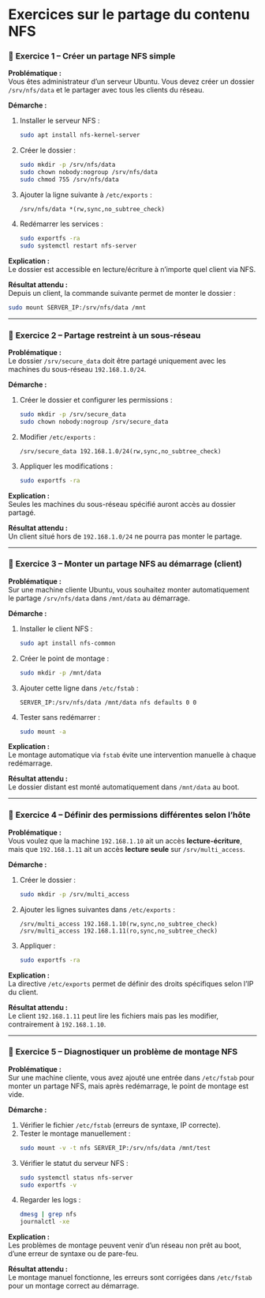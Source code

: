 # Exercices sur le partage du contenu NFS

### 🔹 **Exercice 1 – Créer un partage NFS simple**

**Problématique :**  
Vous êtes administrateur d’un serveur Ubuntu. Vous devez créer un dossier `/srv/nfs/data` et le partager avec tous les clients du réseau.

**Démarche :**  
1. Installer le serveur NFS :
   ```bash
   sudo apt install nfs-kernel-server
   ```
2. Créer le dossier :
   ```bash
   sudo mkdir -p /srv/nfs/data
   sudo chown nobody:nogroup /srv/nfs/data
   sudo chmod 755 /srv/nfs/data
   ```
3. Ajouter la ligne suivante à `/etc/exports` :
   ```
   /srv/nfs/data *(rw,sync,no_subtree_check)
   ```
4. Redémarrer les services :
   ```bash
   sudo exportfs -ra
   sudo systemctl restart nfs-server
   ```

**Explication :**  
Le dossier est accessible en lecture/écriture à n’importe quel client via NFS.

**Résultat attendu :**  
Depuis un client, la commande suivante permet de monter le dossier :
```bash
sudo mount SERVER_IP:/srv/nfs/data /mnt
```

---

### 🔹 **Exercice 2 – Partage restreint à un sous-réseau**

**Problématique :**  
Le dossier `/srv/secure_data` doit être partagé uniquement avec les machines du sous-réseau `192.168.1.0/24`.

**Démarche :**  
1. Créer le dossier et configurer les permissions :
   ```bash
   sudo mkdir -p /srv/secure_data
   sudo chown nobody:nogroup /srv/secure_data
   ```
2. Modifier `/etc/exports` :
   ```
   /srv/secure_data 192.168.1.0/24(rw,sync,no_subtree_check)
   ```
3. Appliquer les modifications :
   ```bash
   sudo exportfs -ra
   ```

**Explication :**  
Seules les machines du sous-réseau spécifié auront accès au dossier partagé.

**Résultat attendu :**  
Un client situé hors de `192.168.1.0/24` ne pourra pas monter le partage.

---

### 🔹 **Exercice 3 – Monter un partage NFS au démarrage (client)**

**Problématique :**  
Sur une machine cliente Ubuntu, vous souhaitez monter automatiquement le partage `/srv/nfs/data` dans `/mnt/data` au démarrage.

**Démarche :**  
1. Installer le client NFS :
   ```bash
   sudo apt install nfs-common
   ```
2. Créer le point de montage :
   ```bash
   sudo mkdir -p /mnt/data
   ```
3. Ajouter cette ligne dans `/etc/fstab` :
   ```
   SERVER_IP:/srv/nfs/data /mnt/data nfs defaults 0 0
   ```
4. Tester sans redémarrer :
   ```bash
   sudo mount -a
   ```

**Explication :**  
Le montage automatique via `fstab` évite une intervention manuelle à chaque redémarrage.

**Résultat attendu :**  
Le dossier distant est monté automatiquement dans `/mnt/data` au boot.

---

### 🔹 **Exercice 4 – Définir des permissions différentes selon l’hôte**

**Problématique :**  
Vous voulez que la machine `192.168.1.10` ait un accès **lecture-écriture**, mais que `192.168.1.11` ait un accès **lecture seule** sur `/srv/multi_access`.

**Démarche :**  
1. Créer le dossier :
   ```bash
   sudo mkdir -p /srv/multi_access
   ```
2. Ajouter les lignes suivantes dans `/etc/exports` :
   ```
   /srv/multi_access 192.168.1.10(rw,sync,no_subtree_check)
   /srv/multi_access 192.168.1.11(ro,sync,no_subtree_check)
   ```
3. Appliquer :
   ```bash
   sudo exportfs -ra
   ```

**Explication :**  
La directive `/etc/exports` permet de définir des droits spécifiques selon l’IP du client.

**Résultat attendu :**  
Le client `192.168.1.11` peut lire les fichiers mais pas les modifier, contrairement à `192.168.1.10`.

---

### 🔹 **Exercice 5 – Diagnostiquer un problème de montage NFS**

**Problématique :**  
Sur une machine cliente, vous avez ajouté une entrée dans `/etc/fstab` pour monter un partage NFS, mais après redémarrage, le point de montage est vide.

**Démarche :**  
1. Vérifier le fichier `/etc/fstab` (erreurs de syntaxe, IP correcte).
2. Tester le montage manuellement :
   ```bash
   sudo mount -v -t nfs SERVER_IP:/srv/nfs/data /mnt/test
   ```
3. Vérifier le statut du serveur NFS :
   ```bash
   sudo systemctl status nfs-server
   sudo exportfs -v
   ```
4. Regarder les logs :
   ```bash
   dmesg | grep nfs
   journalctl -xe
   ```

**Explication :**  
Les problèmes de montage peuvent venir d’un réseau non prêt au boot, d’une erreur de syntaxe ou de pare-feu.

**Résultat attendu :**  
Le montage manuel fonctionne, les erreurs sont corrigées dans `/etc/fstab` pour un montage correct au démarrage.
